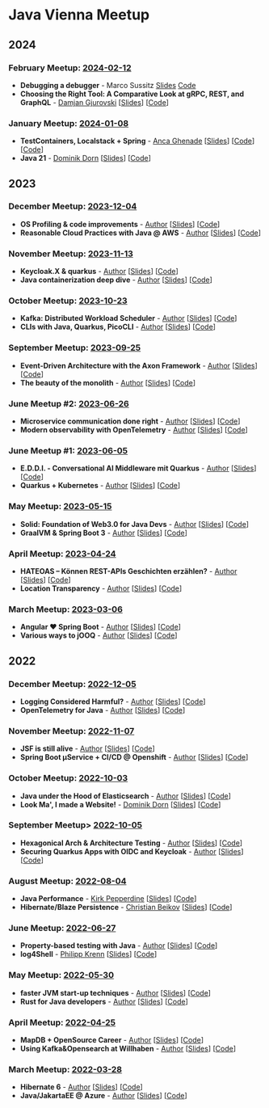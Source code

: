 # Java Vienna Meetup

## 2024

### February Meetup: [2024-02-12](https://www.meetup.com/java-vienna/events/298382990/)

* <strong>Debugging a debugger</strong> - Marco Sussitz [Slides](#TODO) [Code](#TODO)
* <strong>Choosing the Right Tool: A Comparative Look at gRPC, REST, and GraphQL</strong> - [Damjan Gjurovski](https://github.com/DamjanGjurovski) [[Slides](https://raw.githubusercontent.com/JavaVienna/2024-02-12_graphql_rest_grpc/main/java-rest-graphql-grpc.pdf)] [[Code](https://github.com/JavaVienna/2024-02-12_graphql_rest_grpc/tree/main)]

### January Meetup: [2024-01-08](https://www.meetup.com/java-vienna/events/296033487/)

* <strong>TestContainers, Localstack + Spring</strong> - [Anca Ghenade](https://github.com/tinyg210/) [[Slides](https://github.com/JavaVienna/2024-01-08_Slides/blob/main/Taming%20and%20Testing%20the%20Cloud%20Environment%20for%20your%20Java%20apps.pdf)] [[Code](https://github.com/JavaVienna/2024-01-08_testcontainers-shipment-list-cloud-pods)] [[Code](https://github.com/JavaVienna/2024-01-08_testcontainers-shipment-list-demo)]
* <Strong>Java 21</strong> - [Dominik Dorn](https://github.com/domdorn/) [[Slides](https://github.com/JavaVienna/2024-01-08_Slides/blob/main/whatsnewinjava-17to21.pdf)] [[Code](https://github.com/JavaVienna/2024-01-08_WhatsNewInJava21)]

## 2023

### December Meetup: [2023-12-04](https://www.meetup.com/java-vienna/events/296033339/)

* <strong>OS Profiling & code improvements</strong> - [Author](#TODO) [[Slides](#TODO)] [[Code](#TODO)]
* <strong>Reasonable Cloud Practices with Java @ AWS</strong> - [Author](#TODO) [[Slides](#TODO)] [[Code](#TODO)]

### November Meetup: [2023-11-13](https://www.meetup.com/java-vienna/events/296033336/)
* <strong>Keycloak.X & quarkus</strong> - [Author](#TODO) [[Slides](#TODO)] [[Code](#TODO)]
* <strong>Java containerization deep dive</strong> - [Author](#TODO) [[Slides](#TODO)] [[Code](#TODO)]

### October Meetup: [2023-10-23](https://www.meetup.com/java-vienna/events/296033325/)
* <strong>Kafka: Distributed Workload Scheduler</strong> - [Author](#TODO) [[Slides](#TODO)] [[Code](#TODO)]
* <strong>CLIs with Java, Quarkus, PicoCLI</strong> - [Author](#TODO) [[Slides](#TODO)] [[Code](#TODO)]

### September Meetup: [2023-09-25](https://www.meetup.com/java-vienna/events/295903398/)
* <strong>Event-Driven Architecture with the Axon Framework</strong> - [Author](#TODO) [[Slides](#TODO)] [[Code](#TODO)]
* <strong>The beauty of the monolith</strong>  - [Author](#TODO) [[Slides](#TODO)] [[Code](#TODO)]

### June Meetup #2: [2023-06-26](https://www.meetup.com/java-vienna/events/293018565/)
* <strong>Microservice communication done right</strong>  - [Author](#TODO) [[Slides](#TODO)] [[Code](#TODO)]
* <strong>Modern observability with OpenTelemetry</strong>  - [Author](#TODO) [[Slides](#TODO)] [[Code](#TODO)]

### June Meetup #1: [2023-06-05](https://www.meetup.com/java-vienna/events/292086264/)
* <strong>E.D.D.I. - Conversational AI Middleware mit Quarkus</strong>   - [Author](#TODO) [[Slides](#TODO)] [[Code](#TODO)]
* <strong>Quarkus + Kubernetes</strong>  - [Author](#TODO) [[Slides](#TODO)] [[Code](#TODO)]

### May Meetup: [2023-05-15](https://www.meetup.com/java-vienna/events/292086252/)
* <strong>Solid: Foundation of Web3.0 for Java Devs</strong>  - [Author](#TODO) [[Slides](#TODO)] [[Code](#TODO)]
* <strong>GraalVM & Spring Boot 3</strong>  - [Author](#TODO) [[Slides](#TODO)] [[Code](#TODO)]

### April Meetup: [2023-04-24](https://www.meetup.com/java-vienna/events/292086242/)
* <strong>HATEOAS – Können REST-APIs Geschichten erzählen?</strong>  - [Author](#TODO) [[Slides](#TODO)] [[Code](#TODO)]
* <strong>Location Transparency</strong>  - [Author](#TODO) [[Slides](#TODO)] [[Code](#TODO)]

### March Meetup: [2023-03-06](https://www.meetup.com/java-vienna/events/289492548/)
* <strong>Angular ❤️ Spring Boot</strong>  - [Author](#TODO) [[Slides](#TODO)] [[Code](#TODO)]
* <strong>Various ways to jOOQ</strong>  - [Author](#TODO) [[Slides](#TODO)] [[Code](#TODO)]

## 2022

### December Meetup: [2022-12-05](https://www.meetup.com/java-vienna/events/287658687/)
* <strong>Logging Considered Harmful?</strong>  - [Author](#TODO) [[Slides](#TODO)] [[Code](#TODO)]
* <strong>OpenTelemetry for Java</strong>  - [Author](#TODO) [[Slides](#TODO)] [[Code](#TODO)]

### November Meetup: [2022-11-07](https://www.meetup.com/java-vienna/events/287658656/)
* <strong>JSF is still alive</strong>  - [Author](#TODO) [[Slides](#TODO)] [[Code](#TODO)]
* <strong>Spring Boot µService + CI/CD @ Openshift</strong>  - [Author](#TODO) [[Slides](#TODO)] [[Code](#TODO)]


### October Meetup: [2022-10-03](https://www.meetup.com/java-vienna/events/287658623/)
* <strong>Java under the Hood of Elasticsearch</strong>  - [Author](#TODO) [[Slides](#TODO)] [[Code](#TODO)]
* <strong>Look Ma', I made a Website!</strong>  - [Dominik Dorn](https://github.com/domdorn/) [[Slides](#TODO)] [[Code](#TODO)]


### September Meetup> [2022-10-05](https://www.meetup.com/java-vienna/events/287658572/)
* <strong>Hexagonical Arch & Architecture Testing</strong>  - [Author](#TODO) [[Slides](#TODO)] [[Code](#TODO)]
* <strong>Securing Quarkus Apps with OIDC and Keycloak</strong>  - [Author](#TODO) [[Slides](#TODO)] [[Code](#TODO)]

### August Meetup: [2022-08-04](https://www.meetup.com/java-vienna/events/286732982/)
* <strong>Java Performance</strong>  - [Kirk Pepperdine](#TODO) [[Slides](#TODO)] [[Code](#TODO)]
* <strong>Hibernate/Blaze Persistence</strong>  - [Christian Beikov](#TODO) [[Slides](#TODO)] [[Code](#TODO)]

### June Meetup: [2022-06-27](https://www.meetup.com/java-vienna/events/285439520/)
* <strong>Property-based testing with Java</strong>  - [Author](#TODO) [[Slides](#TODO)] [[Code](#TODO)]
* <strong>log4Shell</strong>  - [Philipp Krenn](https://github.com/xeraa) [[Slides](#TODO)] [[Code](#TODO)]


### May Meetup: [2022-05-30](https://www.meetup.com/java-vienna/events/285818563/)
* <strong>faster JVM start-up techniques</strong>  - [Author](#TODO) [[Slides](#TODO)] [[Code](#TODO)]
* <strong>Rust for Java developers</strong>  - [Author](#TODO) [[Slides](#TODO)] [[Code](#TODO)]

### April Meetup: [2022-04-25](https://www.meetup.com/java-vienna/events/284523507/)
* <strong>MapDB + OpenSource Career</strong>  - [Author](#TODO) [[Slides](#TODO)] [[Code](#TODO)]
* <strong>Using Kafka&Opensearch at Willhaben</strong>  - [Author](#TODO) [[Slides](#TODO)] [[Code](#TODO)]

### March Meetup: [2022-03-28](https://www.meetup.com/java-vienna/events/284091597/)
* <strong>Hibernate 6</strong>  - [Author](#TODO) [[Slides](#TODO)] [[Code](#TODO)]
* <strong>Java/JakartaEE @ Azure</strong>  - [Author](#TODO) [[Slides](#TODO)] [[Code](#TODO)]



<!--

### XXX Meetup: [2023-05-15]()
* <strong>XXX</strong>  - [Author](#TODO) [[Slides](#TODO)] [[Code](#TODO)]
* <strong>XXX</strong>  - [Author](#TODO) [[Slides](#TODO)] [[Code](#TODO)]

//-->
